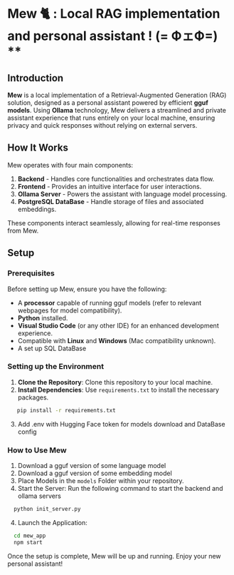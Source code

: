 # Mew 🐈 : Local RAG implementation and personal assistant ! (= ФェФ=) **

## Introduction

**Mew** is a local implementation of a Retrieval-Augmented Generation (RAG) solution, designed as a personal assistant powered by efficient **gguf models**. Using **Ollama** technology, Mew delivers a streamlined and private assistant experience that runs entirely on your local machine, ensuring privacy and quick responses without relying on external servers.

## How It Works

Mew operates with four main components:

1. **Backend** - Handles core functionalities and orchestrates data flow.
2. **Frontend** - Provides an intuitive interface for user interactions.
3. **Ollama Server** - Powers the assistant with language model processing.
4. **PostgreSQL DataBase** - Handle storage of files and associated embeddings.

These components interact seamlessly, allowing for real-time responses from Mew.

## Setup

### Prerequisites

Before setting up Mew, ensure you have the following:

- A **processor** capable of running gguf models (refer to relevant webpages for model compatibility).
- **Python** installed.
- **Visual Studio Code** (or any other IDE) for an enhanced development experience.
- Compatible with **Linux** and **Windows** (Mac compatibility unknown).
- A set up SQL DataBase

### Setting up the Environment

1. **Clone the Repository**: Clone this repository to your local machine.
2. **Install Dependencies**: Use `requirements.txt` to install the necessary packages.

```bash
   pip install -r requirements.txt
   ```
3. Add .env with Hugging Face token for models download and DataBase config

### How to Use Mew

1. Download a gguf version of some language model
2. Download a gguf version of some embedding model
3. Place Models in the ```models``` Folder within your repository.
4. Start the Server: Run the following command to start the backend and ollama servers
 ```bash
   python init_server.py
```
4. Launch the Application:
 ```bash
   cd mew_app
   npm start
```


Once the setup is complete, Mew will be up and running. Enjoy your new personal assistant!
